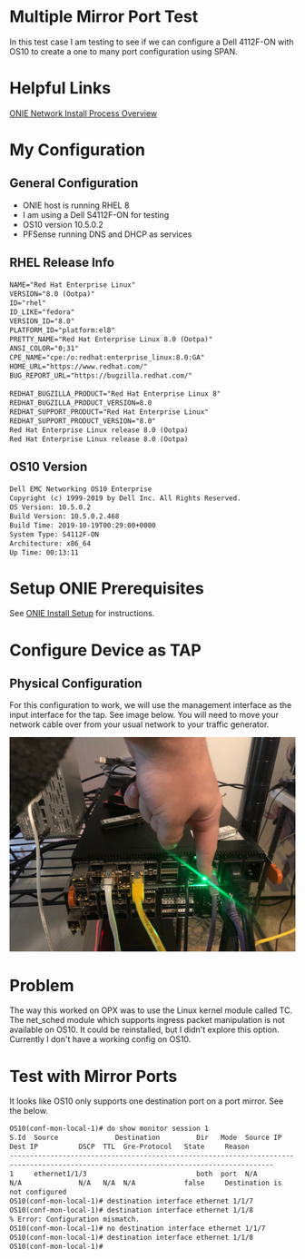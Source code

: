 # Multiple Mirror Port Test

In this test case I am testing to see if we can configure a Dell 4112F-ON with
OS10 to create a one to many port configuration using SPAN.

# Helpful Links

[ONIE Network Install Process Overview](https://opencomputeproject.github.io/onie/user-guide/index.html#installing-over-the-network)

# My Configuration

## General Configuration

- ONIE host is running RHEL 8
- I am using a Dell S4112F-ON for testing
- OS10 version 10.5.0.2
- PFSense running DNS and DHCP as services

## RHEL Release Info

    NAME="Red Hat Enterprise Linux"
    VERSION="8.0 (Ootpa)"
    ID="rhel"
    ID_LIKE="fedora"
    VERSION_ID="8.0"
    PLATFORM_ID="platform:el8"
    PRETTY_NAME="Red Hat Enterprise Linux 8.0 (Ootpa)"
    ANSI_COLOR="0;31"
    CPE_NAME="cpe:/o:redhat:enterprise_linux:8.0:GA"
    HOME_URL="https://www.redhat.com/"
    BUG_REPORT_URL="https://bugzilla.redhat.com/"

    REDHAT_BUGZILLA_PRODUCT="Red Hat Enterprise Linux 8"
    REDHAT_BUGZILLA_PRODUCT_VERSION=8.0
    REDHAT_SUPPORT_PRODUCT="Red Hat Enterprise Linux"
    REDHAT_SUPPORT_PRODUCT_VERSION="8.0"
    Red Hat Enterprise Linux release 8.0 (Ootpa)
    Red Hat Enterprise Linux release 8.0 (Ootpa)

## OS10 Version

    Dell EMC Networking OS10 Enterprise
    Copyright (c) 1999-2019 by Dell Inc. All Rights Reserved.
    OS Version: 10.5.0.2
    Build Version: 10.5.0.2.468
    Build Time: 2019-10-19T00:29:00+0000
    System Type: S4112F-ON
    Architecture: x86_64
    Up Time: 00:13:11

# Setup ONIE Prerequisites

See [ONIE Install Setup](/README.md#how-to-configure-onie) for instructions.

# Configure Device as TAP

## Physical Configuration

For this configuration to work, we will use the management interface as the input
interface for the tap. See image below. You will need to move your network cable
over from your usual network to your traffic generator.

![](images/switch_2.JPG)

# Problem

The way this worked on OPX was to use the Linux kernel module called TC. The net_sched
module which supports ingress packet manipulation is not available on OS10. It could
be reinstalled, but I didn't explore this option. Currently I don't have a working
config on OS10.

# Test with Mirror Ports

It looks like OS10 only supports one destination port on a port mirror. See
the below.

    OS10(conf-mon-local-1)# do show monitor session 1
    S.Id  Source              Destination         Dir   Mode  Source IP        Dest IP          DSCP  TTL  Gre-Protocol   State     Reason
    ---------------------------------------------------------------------------------------------------------------------------------------
    1     ethernet1/1/3                           both  port  N/A              N/A              N/A   N/A  N/A            false     Destination is not configured
    OS10(conf-mon-local-1)# destination interface ethernet 1/1/7
    OS10(conf-mon-local-1)# destination interface ethernet 1/1/8
    % Error: Configuration mismatch.
    OS10(conf-mon-local-1)# no destination interface ethernet 1/1/7
    OS10(conf-mon-local-1)# destination interface ethernet 1/1/8
    OS10(conf-mon-local-1)#